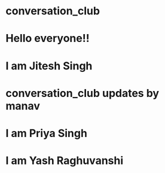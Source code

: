 # conversation_club

# Hello everyone!!
# I am Jitesh Singh
# conversation_club updates by manav
# I am Priya Singh
# I am Yash Raghuvanshi
